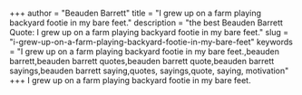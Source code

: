 +++
author = "Beauden Barrett"
title = "I grew up on a farm playing backyard footie in my bare feet."
description = "the best Beauden Barrett Quote: I grew up on a farm playing backyard footie in my bare feet."
slug = "i-grew-up-on-a-farm-playing-backyard-footie-in-my-bare-feet"
keywords = "I grew up on a farm playing backyard footie in my bare feet.,beauden barrett,beauden barrett quotes,beauden barrett quote,beauden barrett sayings,beauden barrett saying,quotes, sayings,quote, saying, motivation"
+++
I grew up on a farm playing backyard footie in my bare feet.
